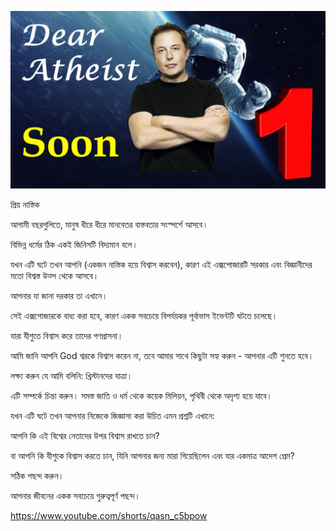 ![Video cover image](../cover.jpg "cover photo")

প্রিয় নাস্তিক

আগামী বছরগুলিতে, মানুষ ধীরে ধীরে মানবেতর বাস্তবতার সংস্পর্শে আসবে।

বিভিন্ন ধর্মের ঠিক একই জিনিসটি বিদ্যমান বলে।

যখন এটি ঘটে তখন আপনি (একজন নাস্তিক হয়ে বিশ্বাস করবেন), কারণ এই এক্সপোজারটি সরকার এবং বিজ্ঞানীদের মতো বিশ্বস্ত উত্স থেকে আসবে।

আপনার যা জানা দরকার তা এখানে।

সেই এক্সপোজারকে বাধ্য করা হবে, কারণ একক সবচেয়ে বিপর্যয়কর পূর্বাভাস ইভেন্টটি ঘটতে চলেছে।

যারা যীশুতে বিশ্বাস করে তাদের গণপ্রাসনা।

আমি জানি আপনি God শ্বরকে বিশ্বাস করেন না, তবে আমার সাথে কিছুটা সহ্য করুন - আপনার এটি শুনতে হবে।

লক্ষ্য করুন যে আমি বলিনি: খ্রিস্টানদের যাত্রা।

এটি সম্পর্কে চিন্তা করুন। সমস্ত জাতি ও ধর্ম থেকে কয়েক মিলিয়ন, পৃথিবী থেকে অদৃশ্য হয়ে যাবে।

যখন এটি ঘটে তখন আপনার নিজেকে জিজ্ঞাসা করা উচিত এমন প্রশ্নটি এখানে:

আপনি কি এই বিশ্বের নেতাদের উপর বিশ্বাস রাখতে চান?

বা আপনি কি যীশুকে বিশ্বাস করতে চান, যিনি আপনার জন্য মারা গিয়েছিলেন এবং যার একমাত্র আদেশ প্রেম?

সঠিক পছন্দ করুন।

আপনার জীবনের একক সবচেয়ে গুরুত্বপূর্ণ পছন্দ।

https://www.youtube.com/shorts/qasn_c5bpow